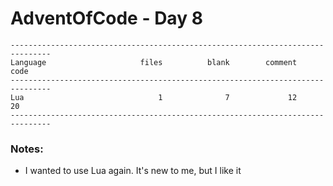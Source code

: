 # AdventOfCode - Day 8

```
-------------------------------------------------------------------------------
Language                     files          blank        comment           code
-------------------------------------------------------------------------------
Lua                              1              7             12             20
-------------------------------------------------------------------------------
```

### Notes:

* I wanted to use Lua again.  It's new to me, but I like it
